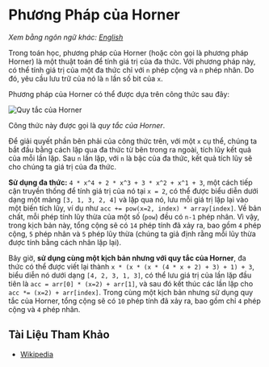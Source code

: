 # Phương Pháp của Horner

_Xem bằng ngôn ngữ khác:_
[_English_](README.en-EN.md)

Trong toán học, phương pháp của Horner (hoặc còn gọi là phương pháp Horner) là một thuật toán để tính giá trị của đa thức. Với phương pháp này, có thể tính giá trị của một đa thức chỉ với `n` phép cộng và `n` phép nhân. Do đó, yêu cầu lưu trữ của nó là `n` lần số bit của `x`.

Phương pháp của Horner có thể được dựa trên công thức sau đây:

![Quy tắc của Horner](https://wikimedia.org/api/rest_v1/media/math/render/svg/2a576e42d875496f8b0f0dda5ebff7c2415532e4)

Công thức này được gọi là _quy tắc của Horner_.

Để giải quyết phần bên phải của công thức trên, với một `x` cụ thể, chúng ta bắt đầu bằng cách lặp qua đa thức từ bên trong ra ngoài, tích lũy kết quả của mỗi lần lặp. Sau `n` lần lặp, với `n` là bậc của đa thức, kết quả tích lũy sẽ cho chúng ta giá trị của đa thức.

**Sử dụng đa thức:**
`4 * x^4 + 2 * x^3 + 3 * x^2 + x^1 + 3`, một cách tiếp cận truyền thống để tính giá trị của nó tại `x = 2`, có thể được biểu diễn dưới dạng một mảng `[3, 1, 3, 2, 4]` và lặp qua nó, lưu mỗi giá trị lặp lại vào một biến tích lũy, ví dụ như `acc += pow(x=2, index) * array[index]`. Về bản chất, mỗi phép tính lũy thừa của một số (`pow`) đều có `n-1` phép nhân. Vì vậy, trong kịch bản này, tổng cộng sẽ có `14` phép tính đã xảy ra, bao gồm `4` phép cộng, `5` phép nhân và `5` phép lũy thừa (chúng ta giả định rằng mỗi lũy thừa được tính bằng cách nhân lặp lại).

Bây giờ, **sử dụng cùng một kịch bản nhưng với quy tắc của Horner**, đa thức có thể được viết lại thành `x * (x * (x * (4 * x + 2) + 3) + 1) + 3`, biểu diễn nó dưới dạng `[4, 2, 3, 1, 3]`, có thể lưu giá trị của lần lặp đầu tiên là `acc = arr[0] * (x=2) + arr[1]`, và sau đó kết thúc các lần lặp cho `acc *= (x=2) + arr[index]`. Trong cùng một kịch bản nhưng sử dụng quy tắc của Horner, tổng cộng sẽ có `10` phép tính đã xảy ra, bao gồm chỉ `4` phép cộng và `4` phép nhân.

## Tài Liệu Tham Khảo

- [Wikipedia](https://en.wikipedia.org/wiki/Horner%27s_method)
